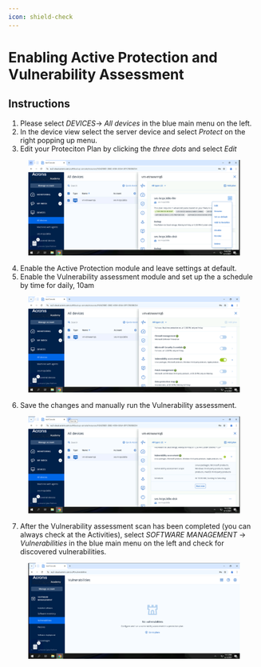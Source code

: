 ```yaml
---
icon: shield-check
---
```


# Enabling Active Protection and Vulnerability Assessment

## Instructions



1. Please select _DEVICES_-> _All devices_ in the blue main menu on the left.
2. In the device view select the server device and select _Protect_ on the right popping up menu.
3. Edit your Proteciton Plan by clicking the _three dots_ and select _Edit_

<figure><img src="../../.gitbook/assets/image (8) (1) (1).png" alt=""><figcaption></figcaption></figure>

4. Enable the Active Protection module and leave settings at default.
5. Enable the Vulnerability assessment module and set up the a schedule by time for daily, 10am

<figure><img src="../../.gitbook/assets/image (9) (1) (1).png" alt=""><figcaption></figcaption></figure>

6. Save the changes and manually run the Vulnerability assessment.

<figure><img src="../../.gitbook/assets/image (10) (1) (1).png" alt=""><figcaption></figcaption></figure>

7. After the Vulnerability assessment scan has been completed (you can always check at the Activities), select _SOFTWARE MANAGEMENT_ -> _Vulnerabilities_ in the blue main menu on the left and check for discovered vulnerabilities.

<figure><img src="../../.gitbook/assets/image (24) (1).png" alt=""><figcaption></figcaption></figure>

